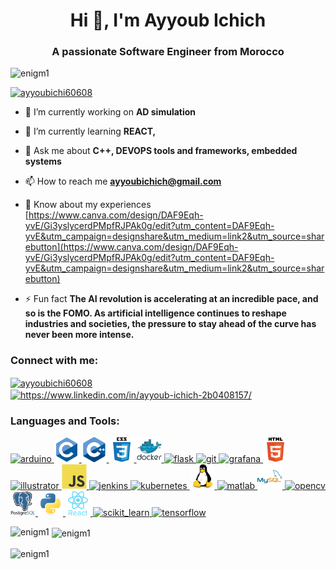 <h1 align="center">Hi 👋, I'm Ayyoub Ichich</h1>
<h3 align="center">A passionate Software Engineer from Morocco</h3>

<p align="left"> <img src="https://komarev.com/ghpvc/?username=enigm1&label=Profile%20views&color=0e75b6&style=flat" alt="enigm1" /> </p>

<p align="left"> <a href="https://twitter.com/ayyoubichi60608" target="blank"><img src="https://img.shields.io/twitter/follow/ayyoubichi60608?logo=twitter&style=for-the-badge" alt="ayyoubichi60608" /></a> </p>

- 🔭 I’m currently working on **AD simulation**

- 🌱 I’m currently learning **REACT,**

- 💬 Ask me about **C++, DEVOPS tools and frameworks, embedded systems**

- 📫 How to reach me **ayyoubichich@gmail.com**

- 📄 Know about my experiences [https://www.canva.com/design/DAF9Eqh-yvE/Gi3yslycerdPMpfRJPAk0g/edit?utm_content=DAF9Eqh-yvE&utm_campaign=designshare&utm_medium=link2&utm_source=sharebutton](https://www.canva.com/design/DAF9Eqh-yvE/Gi3yslycerdPMpfRJPAk0g/edit?utm_content=DAF9Eqh-yvE&utm_campaign=designshare&utm_medium=link2&utm_source=sharebutton)

- ⚡ Fun fact **The AI revolution is accelerating at an incredible pace, and so is the FOMO. As artificial intelligence continues to reshape industries and societies, the pressure to stay ahead of the curve has never been more intense.**

<h3 align="left">Connect with me:</h3>
<p align="left">
<a href="https://twitter.com/ayyoubichi60608" target="blank"><img align="center" src="https://upload.wikimedia.org/wikipedia/commons/5/53/X_logo_2023_original.svg" alt="ayyoubichi60608" height="30" width="40" /></a>
<a href="https://linkedin.com/in/https://www.linkedin.com/in/ayyoub-ichich-2b0408157/" target="blank"><img align="center" src="https://raw.githubusercontent.com/rahuldkjain/github-profile-readme-generator/master/src/images/icons/Social/linked-in-alt.svg" alt="https://www.linkedin.com/in/ayyoub-ichich-2b0408157/" height="30" width="40" /></a>
</p>

<h3 align="left">Languages and Tools:</h3>
<p align="left"> <a href="https://www.arduino.cc/" target="_blank" rel="noreferrer"> <img src="https://cdn.worldvectorlogo.com/logos/arduino-1.svg" alt="arduino" width="40" height="40"/> </a> <a href="https://www.cprogramming.com/" target="_blank" rel="noreferrer"> <img src="https://raw.githubusercontent.com/devicons/devicon/master/icons/c/c-original.svg" alt="c" width="40" height="40"/> </a> <a href="https://www.w3schools.com/cpp/" target="_blank" rel="noreferrer"> <img src="https://raw.githubusercontent.com/devicons/devicon/master/icons/cplusplus/cplusplus-original.svg" alt="cplusplus" width="40" height="40"/> </a> <a href="https://www.w3schools.com/css/" target="_blank" rel="noreferrer"> <img src="https://raw.githubusercontent.com/devicons/devicon/master/icons/css3/css3-original-wordmark.svg" alt="css3" width="40" height="40"/> </a> <a href="https://www.docker.com/" target="_blank" rel="noreferrer"> <img src="https://raw.githubusercontent.com/devicons/devicon/master/icons/docker/docker-original-wordmark.svg" alt="docker" width="40" height="40"/> </a> <a href="https://flask.palletsprojects.com/" target="_blank" rel="noreferrer"> <img src="https://www.vectorlogo.zone/logos/pocoo_flask/pocoo_flask-icon.svg" alt="flask" width="40" height="40"/> </a> <a href="https://git-scm.com/" target="_blank" rel="noreferrer"> <img src="https://www.vectorlogo.zone/logos/git-scm/git-scm-icon.svg" alt="git" width="40" height="40"/> </a> <a href="https://grafana.com" target="_blank" rel="noreferrer"> <img src="https://www.vectorlogo.zone/logos/grafana/grafana-icon.svg" alt="grafana" width="40" height="40"/> </a> <a href="https://www.w3.org/html/" target="_blank" rel="noreferrer"> <img src="https://raw.githubusercontent.com/devicons/devicon/master/icons/html5/html5-original-wordmark.svg" alt="html5" width="40" height="40"/> </a> <a href="https://www.adobe.com/in/products/illustrator.html" target="_blank" rel="noreferrer"> <img src="https://www.vectorlogo.zone/logos/adobe_illustrator/adobe_illustrator-icon.svg" alt="illustrator" width="40" height="40"/> </a> <a href="https://developer.mozilla.org/en-US/docs/Web/JavaScript" target="_blank" rel="noreferrer"> <img src="https://raw.githubusercontent.com/devicons/devicon/master/icons/javascript/javascript-original.svg" alt="javascript" width="40" height="40"/> </a> <a href="https://www.jenkins.io" target="_blank" rel="noreferrer"> <img src="https://www.vectorlogo.zone/logos/jenkins/jenkins-icon.svg" alt="jenkins" width="40" height="40"/> </a> <a href="https://kubernetes.io" target="_blank" rel="noreferrer"> <img src="https://www.vectorlogo.zone/logos/kubernetes/kubernetes-icon.svg" alt="kubernetes" width="40" height="40"/> </a> <a href="https://www.linux.org/" target="_blank" rel="noreferrer"> <img src="https://raw.githubusercontent.com/devicons/devicon/master/icons/linux/linux-original.svg" alt="linux" width="40" height="40"/> </a> <a href="https://www.mathworks.com/" target="_blank" rel="noreferrer"> <img src="https://upload.wikimedia.org/wikipedia/commons/2/21/Matlab_Logo.png" alt="matlab" width="40" height="40"/> </a> <a href="https://www.mysql.com/" target="_blank" rel="noreferrer"> <img src="https://raw.githubusercontent.com/devicons/devicon/master/icons/mysql/mysql-original-wordmark.svg" alt="mysql" width="40" height="40"/> </a> <a href="https://opencv.org/" target="_blank" rel="noreferrer"> <img src="https://www.vectorlogo.zone/logos/opencv/opencv-icon.svg" alt="opencv" width="40" height="40"/> </a> <a href="https://www.postgresql.org" target="_blank" rel="noreferrer"> <img src="https://raw.githubusercontent.com/devicons/devicon/master/icons/postgresql/postgresql-original-wordmark.svg" alt="postgresql" width="40" height="40"/> </a> <a href="https://www.python.org" target="_blank" rel="noreferrer"> <img src="https://raw.githubusercontent.com/devicons/devicon/master/icons/python/python-original.svg" alt="python" width="40" height="40"/> </a> <a href="https://reactjs.org/" target="_blank" rel="noreferrer"> <img src="https://raw.githubusercontent.com/devicons/devicon/master/icons/react/react-original-wordmark.svg" alt="react" width="40" height="40"/> </a> <a href="https://scikit-learn.org/" target="_blank" rel="noreferrer"> <img src="https://upload.wikimedia.org/wikipedia/commons/0/05/Scikit_learn_logo_small.svg" alt="scikit_learn" width="40" height="40"/> </a> <a href="https://www.tensorflow.org" target="_blank" rel="noreferrer"> <img src="https://www.vectorlogo.zone/logos/tensorflow/tensorflow-icon.svg" alt="tensorflow" width="40" height="40"/> </a> </p>

<p><img align="left" src="https://github-readme-stats.vercel.app/api/top-langs?username=enigm1&show_icons=true&locale=en&layout=compact" alt="enigm1" /></p>

<p>&nbsp;<img align="center" src="https://github-readme-stats.vercel.app/api?username=enigm1&show_icons=true&locale=en" alt="enigm1" /></p>

<p><img align="center" src="https://github-readme-streak-stats.herokuapp.com/?user=enigm1&" alt="enigm1" /></p>
